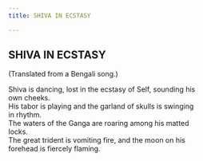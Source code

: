 ```yaml
---
title: SHIVA IN ECSTASY

---
```





  

## SHIVA IN ECSTASY

(Translated from a Bengali song.)

Shiva is dancing, lost in the ecstasy of Self, sounding his  
        own cheeks.  
His tabor is playing and the garland of skulls is swinging  
        in rhythm.  
The waters of the Ganga are roaring among his matted  
        locks.  
The great trident is vomiting fire, and the moon on his  
        forehead is fiercely flaming.


